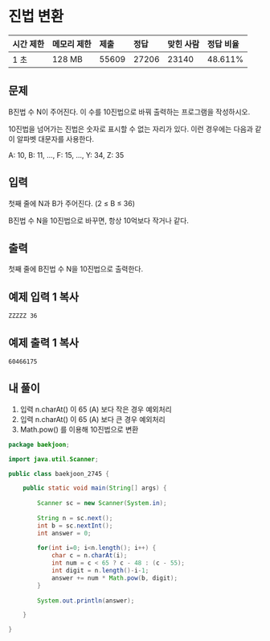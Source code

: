 # 진법 변환 

| 시간 제한 | 메모리 제한 | 제출  | 정답  | 맞힌 사람 | 정답 비율 |
| :-------- | :---------- | :---- | :---- | :-------- | :-------- |
| 1 초      | 128 MB      | 55609 | 27206 | 23140     | 48.611%   |

## 문제

B진법 수 N이 주어진다. 이 수를 10진법으로 바꿔 출력하는 프로그램을 작성하시오.

10진법을 넘어가는 진법은 숫자로 표시할 수 없는 자리가 있다. 이런 경우에는 다음과 같이 알파벳 대문자를 사용한다.

A: 10, B: 11, ..., F: 15, ..., Y: 34, Z: 35

## 입력

첫째 줄에 N과 B가 주어진다. (2 ≤ B ≤ 36)

B진법 수 N을 10진법으로 바꾸면, 항상 10억보다 작거나 같다.

## 출력

첫째 줄에 B진법 수 N을 10진법으로 출력한다.

## 예제 입력 1 복사

```
ZZZZZ 36
```

## 예제 출력 1 복사

```
60466175
```



## 내 풀이

1. 입력 n.charAt() 이 65 (A) 보다 작은 경우 예외처리
2. 입력 n.charAt() 이 65 (A) 보다 큰 경우 예외처리
3. Math.pow() 를 이용해 10진법으로 변환

```java
package baekjoon;

import java.util.Scanner;

public class baekjoon_2745 {

	public static void main(String[] args) {
		
		Scanner sc = new Scanner(System.in);
		
		String n = sc.next();
		int b = sc.nextInt();
		int answer = 0;
		
		for(int i=0; i<n.length(); i++) {
			char c = n.charAt(i);
			int num = c < 65 ? c - 48 : (c - 55);
			int digit = n.length()-i-1;
			answer += num * Math.pow(b, digit);
		}
		
		System.out.println(answer);

	}

}

```

